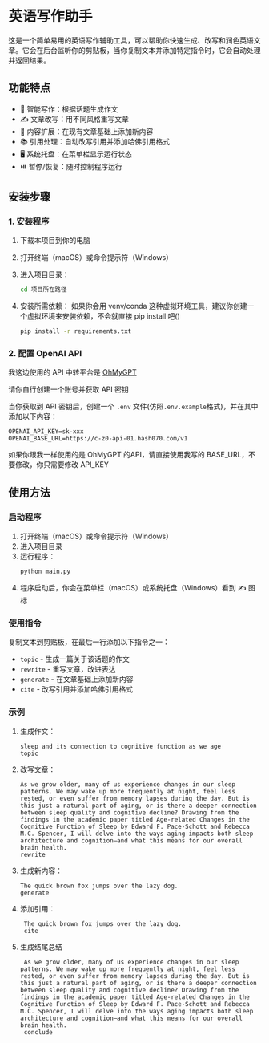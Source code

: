 # 英语写作助手

这是一个简单易用的英语写作辅助工具，可以帮助你快速生成、改写和润色英语文章。它会在后台监听你的剪贴板，当你复制文本并添加特定指令时，它会自动处理并返回结果。

## 功能特点

- 🎯 智能写作：根据话题生成作文
- ✍️ 文章改写：用不同风格重写文章
- 📝 内容扩展：在现有文章基础上添加新内容
- 📚 引用处理：自动改写引用并添加哈佛引用格式
- 🖥️ 系统托盘：在菜单栏显示运行状态
- ⏯️ 暂停/恢复：随时控制程序运行

## 安装步骤


### 1. 安装程序

1. 下载本项目到你的电脑
2. 打开终端（macOS）或命令提示符（Windows）
3. 进入项目目录：
   ```bash
   cd 项目所在路径
   ```
4. 安装所需依赖：
    如果你会用 venv/conda 这种虚拟环境工具，建议你创建一个虚拟环境来安装依赖，不会就直接 pip install 吧()

   ```bash
   pip install -r requirements.txt
   ```

### 2. 配置 OpenAI API

我这边使用的 API 中转平台是 [OhMyGPT](https://next.ohmygpt.com/apis)

请你自行创建一个账号并获取 API 密钥

当你获取到 API 密钥后，创建一个 `.env` 文件(仿照`.env.example`格式)，并在其中添加以下内容：

```
OPENAI_API_KEY=sk-xxx
OPENAI_BASE_URL=https://c-z0-api-01.hash070.com/v1
```

如果你跟我一样使用的是 OhMyGPT 的API，请直接使用我写的 BASE_URL，不要修改，你只需要修改 API_KEY

## 使用方法

### 启动程序

1. 打开终端（macOS）或命令提示符（Windows）
2. 进入项目目录
3. 运行程序：
   ```bash
   python main.py
   ```
4. 程序启动后，你会在菜单栏（macOS）或系统托盘（Windows）看到 ✍️ 图标

### 使用指令

复制文本到剪贴板，在最后一行添加以下指令之一：

- `topic` - 生成一篇关于该话题的作文
- `rewrite` - 重写文章，改进表达
- `generate` - 在文章基础上添加新内容
- `cite` - 改写引用并添加哈佛引用格式

### 示例

1. 生成作文：
   ```
   sleep and its connection to cognitive function as we age 
   topic
   ```

2. 改写文章：
   ```
   As we grow older, many of us experience changes in our sleep patterns. We may wake up more frequently at night, feel less rested, or even suffer from memory lapses during the day. But is this just a natural part of aging, or is there a deeper connection between sleep quality and cognitive decline? Drawing from the findings in the academic paper titled Age-related Changes in the Cognitive Function of Sleep by Edward F. Pace-Schott and Rebecca M.C. Spencer, I will delve into the ways aging impacts both sleep architecture and cognition—and what this means for our overall brain health.
   rewrite
   ```

3. 生成新内容：
   ```
   The quick brown fox jumps over the lazy dog.
   generate
   ```

4. 添加引用：
   ```
    The quick brown fox jumps over the lazy dog.
    cite
   ```

5. 生成结尾总结
    ```
     As we grow older, many of us experience changes in our sleep patterns. We may wake up more frequently at night, feel less rested, or even suffer from memory lapses during the day. But is this just a natural part of aging, or is there a deeper connection between sleep quality and cognitive decline? Drawing from the findings in the academic paper titled Age-related Changes in the Cognitive Function of Sleep by Edward F. Pace-Schott and Rebecca M.C. Spencer, I will delve into the ways aging impacts both sleep architecture and cognition—and what this means for our overall brain health.
     conclude
    ```